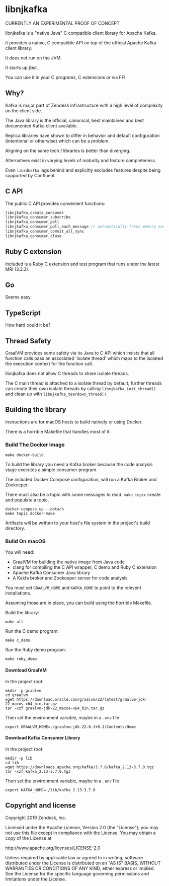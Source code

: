 # libnjkafka

CURRENTLY AN EXPERIMENTAL PROOF OF CONCEPT

libnjkafka is a "native Java" C compatible client library for Apache Kafka.

It provides a native, C compatible API on top of the official Apache Kafka client library.

It does not run on the JVM.

It starts up _fast_.

You can use it in your C programs, C extensions or via FFI.

## Why?

Kafka is major part of Zendesk infrastructure with a high level of complexity on the client side.

The Java library is the official, canonical, best maintained and best documented Kafka client available.

Replica libraries have shown to differ in behavior and default configuration (intentional or otherwise) which can be a problem.

Aligning on the same tech / libraries is better than diverging.

Alternatives exist in varying levels of maturity and feature completeness.

Even `librdkafka` lags behind and explicitly excludes features despite being supported by Confluent.

## C API

The public C API provides convenient functions:

```c
libnjkafka_create_consumer
libnjkafka_consumer_subscribe
libnjkafka_consumer_poll
libnjkafka_consumer_poll_each_message // automatically frees memory and commits offsets
libnjkafka_consumer_commit_all_sync
libnjkafka_consumer_close
```

## Ruby C extension

Included is a Ruby C extension and test program that runs under the latest MRI (3.3.3).

## Go

Seems easy.

## TypeScript

How hard could it be?

## Thread Safety

GraalVM provides some safety via its Java to C API which insists that all function calls pass an associated 'isolate thread' which maps to the isolated the execution context for the function call.

libnjkafka does not allow C threads to share isolate threads.

The C main thread is attached to a isolate thread by default, further threads can create their own isolate threads by calling `libnjkafka_init_thread()` and clean up with `libnjkafka_teardown_thread()`.

## Building the library

Instructions are for macOS hosts to build natively or using Docker.

There is a horrible Makefile that handles most of it.

### Build The Docker Image

```
make docker-build
```

To build the library you need a Kafka broker because the code analysis stage executes a simple consumer program.

The included Docker Compose configuration, will run a Kafka Broker and Zookeeper.

There must also be a topic with some messages to read. `make topic` create and populate a topic.
```
docker-compose up --detach
make topic docker-make
```
Artifacts will be written to your host's file system in the project's build directory.

### Build On macOS

You will need:
* GraalVM for building the native image from Java code
* clang for compiling the C API wrapper, C demo and Ruby C extension
* Apache Kafka Consumer Java library
* A Kakfa broker and Zookeeper server for code analysis

You must set `GRAALVM_HOME` and `KAFKA_HOME` to point to the relevent installations.

Assuming those are in place, you can build using the horrible Makefile.

Build the library:
```
make all
```

Run the C demo program:
```
make c_demo
```

Run the Ruby demo program:
```
make ruby_demo
```

#### Download GraalVM

In the project root:

```
mkdir -p graalvm
cd graalvm
wget https://download.oracle.com/graalvm/22/latest/graalvm-jdk-22_macos-x64_bin.tar.gz
tar -xzf graalvm-jdk-22_macos-x64_bin.tar.gz
```

Then set the environment variable, maybe in a `.env` file

```
export GRAALVM_HOME=./graalvm-jdk-22.0.1+8.1/Contents/Home
```

#### Download Kafka Consumer Library

In the project root:

```
mkdir -p lib
cd lib
wget https://downloads.apache.org/kafka/3.7.0/kafka_2.13-3.7.0.tgz
tar -xzf kafka_2.13-3.7.0.tgz
```

Then set the environment variable, maybe in a `.env` file

```
export KAFKA_HOME=./lib/kafka_2.13-3.7.0
```

## Copyright and license

Copyright 2019 Zendesk, Inc.

Licensed under the Apache License, Version 2.0 (the "License"); you may not use this file except in compliance with the License.
You may obtain a copy of the License at

http://www.apache.org/licenses/LICENSE-2.0

Unless required by applicable law or agreed to in writing, software distributed under the License is distributed on an "AS IS" BASIS, WITHOUT WARRANTIES OR CONDITIONS OF ANY KIND, either express or implied. See the License for the specific language governing permissions and limitations under the License.
